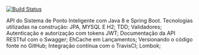 [![Build Status](https://travis-ci.org/ninamadeira/pontointeligente.svg?branch=master)](https://travis-ci.org/ninamadeira/pontointeligente)

API do Sistema de Ponto Inteligente com Java 8 e Spring Boot. Tecnologias utilizadas na construção:
JPA, MYSQL E H2;
TDD;
Validadores;
Autenticação e autorização com tokens JWT;
Documentação da API RESTful com o Swagger;
EhCache em Lançamentos;
Versionando o código fonte no GitHub;
Integração contínua com o TravisCI;
Lombok;

 